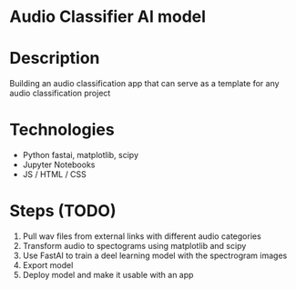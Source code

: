 # Audio Classifier AI model

# Description
Building an audio classification app that can serve as a template for any audio classification project

# Technologies
- Python
    fastai, matplotlib, scipy
- Jupyter Notebooks
- JS / HTML / CSS

# Steps (TODO)
1. Pull wav files from external links with different audio categories
2. Transform audio to spectograms using matplotlib and scipy
3. Use FastAI to train a deel learning model with the spectrogram images
4. Export model
5. Deploy model and make it usable with an app

